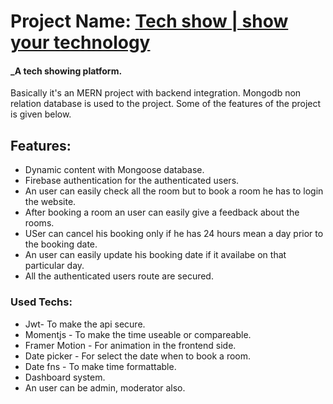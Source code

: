 # Project Name: [Tech show | show your technology ](https://trite-stitch.surge.sh/)

#### _A tech showing platform.


Basically it's an MERN project with backend integration. Mongodb non relation database is used to the project. Some of the features of the project is given below.

## Features:
- Dynamic content with Mongoose database.
- Firebase authentication for the authenticated users.
- An user can easily check all the room but to book a room he has to login the website.
- After booking a room an user can easily give a feedback about the rooms.
- USer can cancel his booking only if he has 24 hours mean a day prior to the booking date.
- An user can easily update his booking date if it availabe on that particular day.
- All the authenticated users route are secured.

### Used Techs:

- Jwt- To make the api secure.
- Momentjs - To make the time useable or compareable.
- Framer Motion - For animation in the frontend side.
- Date picker - For select the date when to book a room.
- Date fns - To make time formattable.
- Dashboard system.
- An user can be admin, moderator also.

